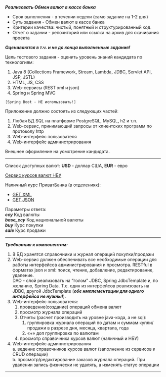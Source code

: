 _**Реализовать Обмен валют в кассе банка**_

* Срок выполнения - в течении недели (само задание на 1-2 дня)
* Суть задания - Обмен валют в кассе банка
* Критерии качества: чистый, понятный и структурированный код.
* Отчет о задании - репозиторий или ссылка на архив для скачивания проекта

_**Оцениваются в т.ч. и не до конца выполненные задания!**_

Цель тестового задания - оценить уровень знаний кандидата по технологиям:
1. Java 8 (Collections Framework, Stream, Lambda, JDBC, Servlet API, JSP, JSTL)
2. HTML, JS, CSS
3. Web-сервисы (REST xml и json)
4. Spring и Spring MVC

```
[Spring Boot - НЕ использовать!]
```

Приложение должно состоять из следующих частей:
1. Любая БД SQL на платформе PostgreSQL, MySQL, h2 и т.п.
2. Web-сервис, принимающий запросы от клиентских программ по протоколу http
3. Web-интерфейс пользователя
4. Web-интерфейс администрирования

Внешнее оформление на усмотрение кандидата.

---

Список доступных валют: **USD** - доллар США, **EUR** - евро

[Сервис курсов валют НБУ](https://bank.gov.ua/ua/open-data/api-dev)

Наличный курс ПриватБанка (в отделениях):
* [GET XML](https://api.privatbank.ua/p24api/pubinfo?exchange&coursid=5)
* [GET JSON](https://api.privatbank.ua/p24api/pubinfo?json&exchange&coursid=5)

Параметры ответа:  
***ccy*** Код валюты  
***base_ccy*** Код национальной валюты  
***buy*** Курс покупки  
***sale*** Курс продажи

---

_**Требования к компонентам:**_
1. В БД хранятся справочники и журнал операций покупки/продажи
2. Web-сервис должен обеспечивать все необходимые операции для работы интерфейсов администрирования и просмотра. RESTful в форматах json и xml: поиск, чтение,
   добавление, редактирование, удаление.  
   DAO - слой реализовать на “голом” JDBC, Spring JdbcTemplate и, по желанию, Spring
   Data. Т.е. один из интерфейсов реализовать на JDBC, другой JdbcTemplate (***обе
   имплементации для одного интерфейса не нужны!***).
3. Web-интерфейс пользователя:
   1. проведение(создание) операций обмена валют
   2. просмотр журнала операций
   3. Отчеты (расчет производить на уровне java-кода, а не sql):
      1. группировка журнала операций по датам и суммам купли/продажи в разрезе дня, месяца, квартала, года
      2. «+» доп группировка по валютам
   4. просмотр справочника курсов валют (наличный и НБУ)
4. Web-интерфейс администрирования  
   a. ведение справочников курсов валют (заполнение из сервисов и CRUD операции)  
   b. просмотр/редактирование заказов журнала операций. При удалении запись физически не удалять, а изменять статус операции

---
